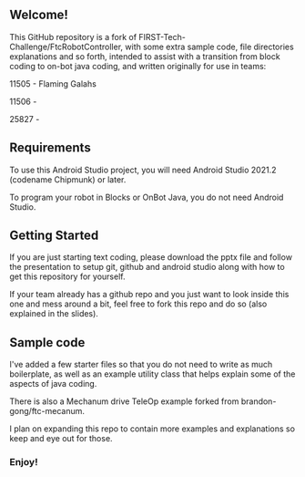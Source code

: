 ## Welcome!
This GitHub repository is a fork of FIRST-Tech-Challenge/FtcRobotController, with some extra sample code, file directories explanations and so forth, intended to assist with a transition from block coding to on-bot java coding, and written originally for use in teams:

11505 - Flaming Galahs

11506 - 

25827 - 

## Requirements
To use this Android Studio project, you will need Android Studio 2021.2 (codename Chipmunk) or later.

To program your robot in Blocks or OnBot Java, you do not need Android Studio.

## Getting Started
If you are just starting text coding, please download the pptx file and follow the presentation to setup git, github and android studio along with how to get this repository for yourself.

If your team already has a github repo and you just want to look inside this one and mess around a bit, feel free to fork this repo and do so (also explained in the slides). 

## Sample code
I've added a few starter files so that you do not need to write as much boilerplate, as well as an example utility class that helps explain some of the aspects of java coding.

There is also a Mechanum drive TeleOp example forked from brandon-gong/ftc-mecanum.

I plan on expanding this repo to contain more examples and explanations so keep and eye out for those.

### Enjoy!